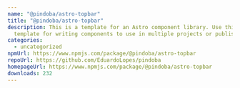 ```yaml
---
name: "@pindoba/astro-topbar"
title: "@pindoba/astro-topbar"
description: This is a template for an Astro component library. Use this
  template for writing components to use in multiple projects or publish to NPM.
categories:
  - uncategorized
npmUrl: https://www.npmjs.com/package/@pindoba/astro-topbar
repoUrl: https://github.com/EduardoLopes/pindoba
homepageUrl: https://www.npmjs.com/package/@pindoba/astro-topbar
downloads: 232
---
```

